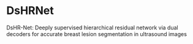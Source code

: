 # DsHRNet
DsHR-Net: Deeply supervised hierarchical residual network via dual decoders for accurate breast lesion segmentation in ultrasound images
